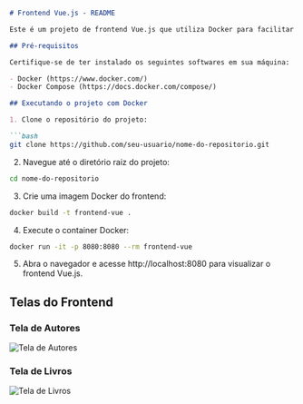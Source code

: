 ```markdown
# Frontend Vue.js - README

Este é um projeto de frontend Vue.js que utiliza Docker para facilitar a execução do ambiente de desenvolvimento. O projeto inclui duas telas: "Autores" e "Livros".

## Pré-requisitos

Certifique-se de ter instalado os seguintes softwares em sua máquina:

- Docker (https://www.docker.com/)
- Docker Compose (https://docs.docker.com/compose/)

## Executando o projeto com Docker

1. Clone o repositório do projeto:

```bash
git clone https://github.com/seu-usuario/nome-do-repositorio.git
```

2. Navegue até o diretório raiz do projeto:

```bash
cd nome-do-repositorio
```

3. Crie uma imagem Docker do frontend:

```bash
docker build -t frontend-vue .
```

4. Execute o container Docker:

```bash
docker run -it -p 8080:8080 --rm frontend-vue
```

5. Abra o navegador e acesse http://localhost:8080 para visualizar o frontend Vue.js.

## Telas do Frontend

### Tela de Autores

![Tela de Autores](https://prnt.sc/yVhGg5q2qxbX)

### Tela de Livros

![Tela de Livros](https://prnt.sc/0fsPbjQcEluG)

```
